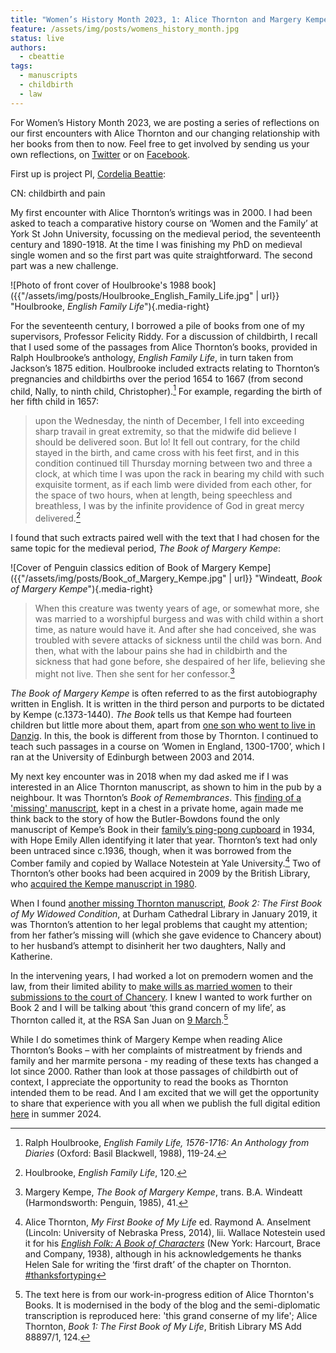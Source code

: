```yaml
---
title: "Women’s History Month 2023, 1: Alice Thornton and Margery Kempe"
feature: /assets/img/posts/womens_history_month.jpg
status: live
authors:
  - cbeattie
tags:
  - manuscripts
  - childbirth
  - law
---
```


For Women’s History Month 2023, we are posting a series of reflections on our first encounters with Alice Thornton and our changing relationship with her books from then to now. Feel free to get involved by sending us your own reflections, on [Twitter](https://twitter.com/thornton_books) or on [Facebook](https://www.facebook.com/thornton.books).

First up is project PI, [Cordelia Beattie](https://thornton.kdl.kcl.ac.uk/people/cbeattie/):

CN: childbirth and pain

My first encounter with Alice Thornton’s writings was in 2000. I had been asked to teach a comparative history course on ‘Women and the Family’ at York St John University, focussing on the medieval period, the seventeenth century and 1890-1918. At the time I was finishing my PhD on medieval single women and so the first part was quite straightforward. The second part was a new challenge.

![Photo of front cover of Houlbrooke's 1988 book]({{"/assets/img/posts/Houlbrooke_English_Family_Life.jpg" | url}} "Houlbrooke, _English Family Life_"){.media-right}

For the seventeenth century, I borrowed a pile of books from one of my supervisors, Professor Felicity Riddy. For a discussion of childbirth, I recall that I used some of the passages from Alice Thornton’s books, provided in Ralph Houlbrooke’s anthology, _English Family Life_, in turn taken from Jackson’s 1875 edition. Houlbrooke included extracts relating to Thornton’s pregnancies and childbirths over the period 1654 to 1667 (from second child, Nally, to ninth child, Christopher).[^1] For example, regarding the birth of her fifth child in 1657:

> upon the Wednesday, the ninth of December, I fell into exceeding sharp travail in great extremity, so that the midwife did believe I should be delivered soon. But lo! It fell out contrary, for the child stayed in the birth, and came cross with his feet first, and in this condition continued till Thursday morning between two and three a clock, at which time I was upon the rack in bearing my child with such exquisite torment, as if each limb were divided from each other, for the space of two hours, when at length, being speechless and breathless, I was by the infinite providence of God in great mercy delivered.[^2]

I found that such extracts paired well with the text that I had chosen for the same topic for the medieval period, _The Book of Margery Kempe_:

![Cover of Penguin classics edition of Book of Margery Kempe]({{"/assets/img/posts/Book_of_Margery_Kempe.jpg" | url}} "Windeatt, _Book of Margery Kempe_"){.media-right}

> When this creature was twenty years of age, or somewhat more, she was married to a worshipful burgess and was with child within a short time, as nature would have it. And after she had conceived, she was troubled with severe attacks of sickness until the child was born. And then, what with the labour pains she had in childbirth and the sickness that had gone before, she despaired of her life, believing she might not live. Then she sent for her confessor.[^3]

_The Book of Margery Kempe_ is often referred to as the first autobiography written in English. It is written in the third person and purports to be dictated by Kempe (c.1373-1440). _The Book_ tells us that Kempe had fourteen children but little more about them, apart from [one son who went to live in Danzig](https://www.theguardian.com/books/2015/may/08/archive-find-shows-medieval-mystic-margery-kempes-autobiography-doesnt-lie). In this, the book is different from those by Thornton. I continued to teach such passages in a course on ‘Women in England, 1300-1700’, which I ran at the University of Edinburgh between 2003 and 2014.

My next key encounter was in 2018 when my dad asked me if I was interested in an Alice Thornton manuscript, as shown to him in the pub by a neighbour. It was Thornton’s _Book of Remembrances_. This [finding of a 'missing' manuscript](https://thornton.kdl.kcl.ac.uk/posts/blog/2022-06-23-two-missing-thornton-manuscripts/), kept in a chest in a private home, again made me think back to the story of how the Butler-Bowdons found the only manuscript of Kempe’s Book in their [family’s ping-pong cupboard](https://blogs.surrey.ac.uk/medievalwomen/2015/05/19/from-ping-pong-cupboards-to-gdansk-archives-finding-margerys-voice/) in 1934, with Hope Emily Allen identifying it later that year. Thornton’s text had only been untraced since c.1936, though, when it was borrowed from the Comber family and copied by Wallace Notestein at Yale University.[^4] Two of Thornton’s other books had been acquired in 2009 by the British Library, who [acquired the Kempe manuscript in 1980](https://www.bl.uk/manuscripts/FullDisplay.aspx?ref=Add_MS_61823).

When I found [another missing Thornton manuscript](https://thornton.kdl.kcl.ac.uk/posts/blog/2022-06-23-two-missing-thornton-manuscripts/), _Book 2: The First Book of My Widowed Condition_, at Durham Cathedral Library in January 2019, it was Thornton’s attention to her legal problems that caught my attention; from her father’s missing will (which she gave evidence to Chancery about) to her husband’s attempt to disinherit her two daughters, Nally and Katherine.

In the intervening years, I had worked a lot on premodern women and the law, from their limited ability to [make wills as married women](https://lawandhistoryreview.org/article/married-womens-property-a-medieval-perspective/) to their [submissions to the court of Chancery](https://www.englandsimmigrants.com/page/individual-studies/working-for-a-venetian-merchant-in-fifteenth-century-england). I knew I wanted to work further on Book 2 and I will be talking about ‘this grand concern of my life’, as Thornton called it, at the RSA San Juan on [9 March](https://rsa.confex.com/rsa/2023/meetingapp.cgi/Paper/14198).[^5]

While I do sometimes think of Margery Kempe when reading Alice Thornton’s Books – with her complaints of mistreatment by friends and family and her marmite persona - my reading of these texts has changed a lot since 2000. Rather than look at those passages of childbirth out of context, I appreciate the opportunity to read the books as Thornton intended them to be read. And I am excited that we will get the opportunity to share that experience with you all when we publish the full digital edition [here](https://thornton.kdl.kcl.ac.uk/books/) in summer 2024.

[^1]: Ralph Houlbrooke, _English Family Life, 1576-1716: An Anthology from Diaries_ (Oxford: Basil Blackwell, 1988), 119-24.
[^2]: Houlbrooke, _English Family Life_, 120.
[^3]: Margery Kempe, _The Book of Margery Kempe_, trans. B.A. Windeatt (Harmondsworth: Penguin, 1985), 41.
[^4]: Alice Thornton, _My First Booke of My Life_ ed. Raymond A. Anselment (Lincoln: University of Nebraska Press, 2014), lii. Wallace Notestein used it for his [_English Folk: A Book of Characters_](https://archive.org/details/in.ernet.dli.2015.75784/page/n3/mode/2up) (New York: Harcourt, Brace and Company, 1938), although in his acknowledgements he thanks Helen Sale for writing the ‘first draft’ of the chapter on Thornton. [#thanksfortyping](https://www.buzzfeednews.com/article/ishmaeldaro/thanks-for-typing-with-your-two-aching-fingers)
[^5]: The text here is from our work-in-progress edition of Alice Thornton's Books. It is modernised in the body of the blog and the semi-diplomatic transcription is reproduced here: 'this grand conserne of my life'; Alice Thornton, _Book 1: The First Book of My Life_, British Library MS Add 88897/1, 124.
